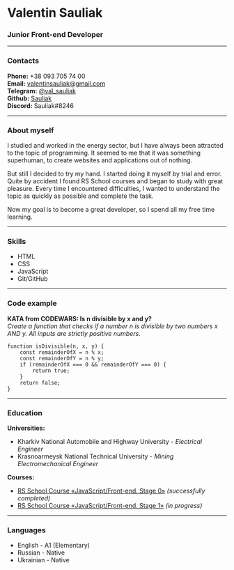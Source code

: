 # Valentin Sauliak  
### Junior Front-end Developer  

---

### Contacts  
**Phone:** +38 093 705 74 00  
**Email:** valentinsauliak@gmail.com  
**Telegram:** [@val_sauliak](https://t.me/val_sauliak "t.me/val_sauliak")  
**Github:** [Sauliak](https://github.com/Sauliak "github.com/Sauliak")  
**Discord:** Sauliak#8246  

---

### About myself  
I studied and worked in the energy sector, but I have always been attracted to the topic of programming. It seemed to me that it was something superhuman, to create websites and applications out of nothing.  

But still I decided to try my hand. I started doing it myself by trial and error. Quite by accident I found RS School courses and began to study with great pleasure. Every time I encountered difficulties, I wanted to understand the topic as quickly as possible and complete the task.  

Now my goal is to become a great developer, so I spend all my free time learning.

---

### Skills
* HTML  
* CSS  
* JavaScript  
* Git/GitHub  

---

### Code example
**KATA from CODEWARS: Is n divisible by x and y?**  
*Create a function that checks if a number n is divisible by two numbers x AND y. All inputs are strictly positive numbers.*  

    function isDivisible(n, x, y) {  
        const remainderOfX = n % x;  
        const remainderOfY = n % y;  
        if (remainderOfX === 0 && remainderOfY === 0) {  
            return true;  
        }  
        return false;  
    }  

---

### Education
**Universities:**  
* Kharkiv National Automobile and Highway University - *Electrical Engineer*  
* Krasnoarmeysk National Technical University - *Mining Electromechanical Engineer*  

**Courses:**  
* [RS School Course «JavaScript/Front-end. Stage 0»](https://github.com/rolling-scopes-school/tasks/tree/master/stage0) *(successfully completed)*  
* [RS School Course «JavaScript/Front-end. Stage 1»](https://github.com/rolling-scopes-school/tasks/tree/master/stage1) *(in progress)*  

---

### Languages
* English - A1 (Elementary)  
* Russian - Native
* Ukrainian - Native
